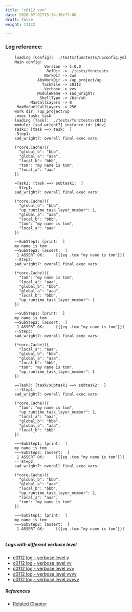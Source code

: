 ```yaml
---
title: "c0112_vvv"
date: 2020-07-01T15:34:36+77:00
draft: false
weight: 11122

---
```


### Log reference: <no value>

```
    loading [Config]:  ./tests/functests/upconfig.yml
    Main config:
                 Version -> 1.0.0
                  RefDir -> ./tests/functests
                 WorkDir -> cwd
              AbsWorkDir -> /up_project/up
                TaskFile -> c0112
                 Verbose -> vvv
              ModuleName -> sad_wright7
               ShellType -> /bin/sh
           MaxCallLayers -> 8
     MaxModuelCallLayers -> 256
    work dir: /up_project/up
    -exec task: task
    loading [Task]:  ./tests/functests/c0112
    module: [sad_wright7] instance id: [dev]
    Task1: [task ==> task:  ]
    -Step1:
    sad_wright7: overall final exec vars:
    
    (*core.Cache)({
      "global_b": "bbb",
      "global_a": "aaa",
      "local_b": "bbb",
      "tom": "my name is tom",
      "local_a": "aaa"
    })
    
    =Task2: [task ==> subtask1:  ]
    --Step1:
    sad_wright7: overall final exec vars:
    
    (*core.Cache)({
      "global_b": "bbb",
      "up_runtime_task_layer_number": 1,
      "global_a": "aaa",
      "local_b": "bbb",
      "tom": "my name is tom",
      "local_a": "aaa"
    })
    
    ~~SubStep1: [print:  ]
    my name is tom
    ~~SubStep2: [assert:  ]
     1 ASSERT OK:     [{{eq .tom "my name is tom"}}]
    --Step2:
    sad_wright7: overall final exec vars:
    
    (*core.Cache)({
      "tom": "my name is tom",
      "local_a": "aaa",
      "global_b": "bbb",
      "global_a": "aaa",
      "local_b": "bbb",
      "up_runtime_task_layer_number": 1
    })
    
    ~~SubStep1: [print:  ]
    my name is tom
    ~~SubStep2: [assert:  ]
     1 ASSERT OK:     [{{eq .tom "my name is tom"}}]
    --Step3:
    sad_wright7: overall final exec vars:
    
    (*core.Cache)({
      "local_a": "aaa",
      "global_b": "bbb",
      "global_a": "aaa",
      "local_b": "bbb",
      "tom": "my name is tom",
      "up_runtime_task_layer_number": 1
    })
    
    ==Task3: [task/subtask1 ==> subtask2:  ]
    ---Step1:
    sad_wright7: overall final exec vars:
    
    (*core.Cache)({
      "tom": "my name is tom",
      "up_runtime_task_layer_number": 2,
      "local_a": "aaa",
      "global_b": "bbb",
      "global_a": "aaa",
      "local_b": "bbb"
    })
    
    ~~~SubStep1: [print:  ]
    my name is tom
    ~~~SubStep2: [assert:  ]
     1 ASSERT OK:     [{{eq .tom "my name is tom"}}]
    ---Step2:
    sad_wright7: overall final exec vars:
    
    (*core.Cache)({
      "global_b": "bbb",
      "global_a": "aaa",
      "local_b": "bbb",
      "up_runtime_task_layer_number": 2,
      "local_a": "aaa",
      "tom": "my name is tom"
    })
    
    ~~~SubStep1: [print:  ]
    my name is tom
    ~~~SubStep2: [assert:  ]
     1 ASSERT OK:     [{{eq .tom "my name is tom"}}]
    
```

##### Logs with different verbose level
* [c0112 log - verbose level v](../../logs/c0112_v)
* [c0112 log - verbose level vv](../../logs/c0112_vv)
* [c0112 log - verbose level vvv](../../logs/c0112_vvv)
* [c0112 log - verbose level vvvv](../../logs/c0112_vvvv)
* [c0112 log - verbose level vvvvv](../../logs/c0112_vvvvv)

##### References
* [Related Chapter](../../call-func/c0112)
